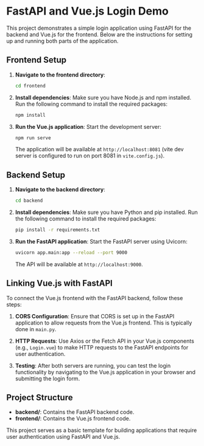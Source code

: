 # FastAPI and Vue.js Login Demo

This project demonstrates a simple login application using FastAPI for the backend and Vue.js for the frontend. Below are the instructions for setting up and running both parts of the application.

## Frontend Setup

1. **Navigate to the frontend directory**:
   ```bash
   cd frontend
   ```

2. **Install dependencies**:
   Make sure you have Node.js and npm installed. Run the following command to install the required packages:
   ```bash
   npm install
   ```

3. **Run the Vue.js application**:
   Start the development server:
   ```bash
   npm run serve
   ```
   The application will be available at `http://localhost:8081` (vite dev server is configured to run on port 8081 in `vite.config.js`).

## Backend Setup

1. **Navigate to the backend directory**:
   ```bash
   cd backend
   ```

2. **Install dependencies**:
   Make sure you have Python and pip installed. Run the following command to install the required packages:
   ```bash
   pip install -r requirements.txt
   ```

3. **Run the FastAPI application**:
   Start the FastAPI server using Uvicorn:
   ```bash
   uvicorn app.main:app --reload --port 9000
   ```
   The API will be available at `http://localhost:9000`.

## Linking Vue.js with FastAPI

To connect the Vue.js frontend with the FastAPI backend, follow these steps:

1. **CORS Configuration**:
   Ensure that CORS is set up in the FastAPI application to allow requests from the Vue.js frontend. This is typically done in `main.py`.

2. **HTTP Requests**:
   Use Axios or the Fetch API in your Vue.js components (e.g., `Login.vue`) to make HTTP requests to the FastAPI endpoints for user authentication.

3. **Testing**:
   After both servers are running, you can test the login functionality by navigating to the Vue.js application in your browser and submitting the login form.

## Project Structure

- **backend/**: Contains the FastAPI backend code.
- **frontend/**: Contains the Vue.js frontend code.

This project serves as a basic template for building applications that require user authentication using FastAPI and Vue.js.